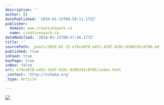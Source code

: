 ```yaml
---
description: ''
author: []
datePublished: '2016-01-15T00:59:11.172Z'
publisher:
  domain: www.creativespark.ca
  name: creativespark.ca
dateModified: '2016-01-15T00:57:46.177Z'
title: ''
sourcePath: _posts/2016-01-15-e74ce878-e451-42df-820c-030b191c8f66.md
published: true
inFeed: true
hasPage: true
inNav: false
url: e74ce878-e451-42df-820c-030b191c8f66/index.html
_context: 'http://schema.org'
_type: Article

---
```

![](http://www.creativespark.ca/bigrobblog/wp-content/uploads/2014/02/cropped-brbh_1.jpg)